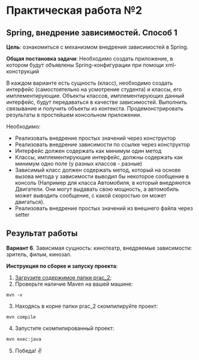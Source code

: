 # Практическая работа №2

## Spring, внедрение зависимостей. Способ 1

**Цель**: ознакомиться с механизмом внедрения зависимостей в Spring.

**Общая постановка задачи**: Необходимо создать приложение, в котором будут объявлены Spring-конфигурации при помощи xml-конструкций

В каждом варианте есть сущность (класс), необходимо создать интерфейс (самостоятельно на усмотрение студента) и классы, его имплементирующие. Объекты классов, имплементирующих данный интерфейс, будут передаваться в качестве зависимостей. Выполнить связывание и получить объекты из контекста. Продемонстрировать результаты в простейшем консольном приложении.

Необходимо:

- Реализовать внедрение простых значений через конструктор
- Реализовать внедрение зависимости по ссылке через конструктор
- Интерфейс должен содержать как минимум один метод
- Классы, имплементирующие интерфейс, должны содержать как минимум одно поле (у разных классов - разные)
- Зависимый класс должен содержать метод, который на основе вызова метода у зависимости выводил бы некоторое сообщение в консоль (Например для класса Автомобиля, в который внедряются Двигатели. Они могут выдавать свою мощность, а автомобиль может выводить сообщение, с какой скоростью он может двигаться).
- Реализовать внедрение простых значений из внешнего файла через setter

## Результат работы

**Вариант 6**. Зависимая сущность: кинотеатр, внедряемые зависимости: зритель, фильм, кинозал.

**Инструкция по сборке и запуску проекта**:
1. [Загрузите содержимое папки prac_2](https://minhaskamal.github.io/DownGit/#/home?url=https://github.com/shasoka/dcis/tree/master/practice/prac_2/prac_2);
2. Проверьте наличие Maven на вашей машине:
```
mvn -v
```
3. Находясь в корне папки prac_2 скомпилируйте проект:
```
mvn compile
```
4. Запустите скомпилированный проект:
```
mvn exec:java
```
5. Победа! ✌️
